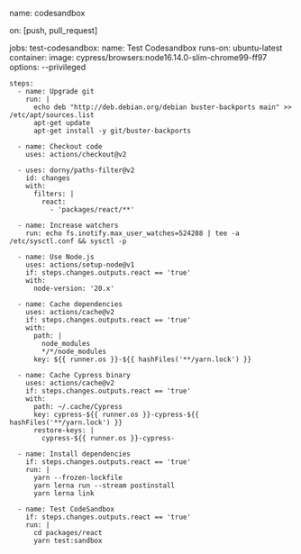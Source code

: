name: codesandbox

on: [push, pull_request]

jobs:
test-codesandbox:
name: Test Codesandbox
runs-on: ubuntu-latest
container:
image: cypress/browsers:node16.14.0-slim-chrome99-ff97
options: --privileged

    steps:
      - name: Upgrade git
        run: |
          echo deb "http://deb.debian.org/debian buster-backports main" >> /etc/apt/sources.list
          apt-get update
          apt-get install -y git/buster-backports

      - name: Checkout code
        uses: actions/checkout@v2

      - uses: dorny/paths-filter@v2
        id: changes
        with:
          filters: |
            react:
              - 'packages/react/**'

      - name: Increase watchers
        run: echo fs.inotify.max_user_watches=524288 | tee -a /etc/sysctl.conf && sysctl -p

      - name: Use Node.js
        uses: actions/setup-node@v1
        if: steps.changes.outputs.react == 'true'
        with:
          node-version: '20.x'

      - name: Cache dependencies
        uses: actions/cache@v2
        if: steps.changes.outputs.react == 'true'
        with:
          path: |
            node_modules
            */*/node_modules
          key: ${{ runner.os }}-${{ hashFiles('**/yarn.lock') }}

      - name: Cache Cypress binary
        uses: actions/cache@v2
        if: steps.changes.outputs.react == 'true'
        with:
          path: ~/.cache/Cypress
          key: cypress-${{ runner.os }}-cypress-${{ hashFiles('**/yarn.lock') }}
          restore-keys: |
            cypress-${{ runner.os }}-cypress-

      - name: Install dependencies
        if: steps.changes.outputs.react == 'true'
        run: |
          yarn --frozen-lockfile
          yarn lerna run --stream postinstall
          yarn lerna link

      - name: Test CodeSandbox
        if: steps.changes.outputs.react == 'true'
        run: |
          cd packages/react
          yarn test:sandbox
